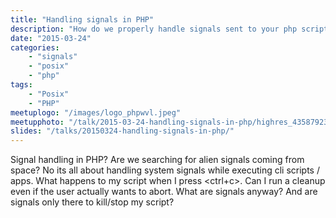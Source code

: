 ```yaml
---
title: "Handling signals in PHP"
description: "How do we properly handle signals sent to your php script/app"
date: "2015-03-24"
categories:
    - "signals"
    - "posix"
    - "php"
tags:
    - "Posix"
    - "PHP"
meetuplogo: "/images/logo_phpwvl.jpeg"
meetupphoto: "/talk/2015-03-24-handling-signals-in-php/highres_435879231.jpeg"
slides: "/talks/20150324-handling-signals-in-php/"
---
```


Signal handling in PHP? Are we searching for alien signals coming from space?
No its all about handling system signals while executing cli scripts / apps.
What happens to my script when I press <ctrl+c>. Can I run a cleanup even if
the user actually wants to abort. What are signals anyway? And are signals only
there to kill/stop my script?

